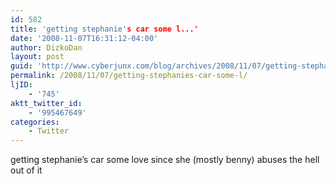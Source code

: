```yaml
---
id: 582
title: 'getting stephanie's car some l...'
date: '2008-11-07T16:31:12-04:00'
author: DizkoDan
layout: post
guid: 'http://www.cyberjunx.com/blog/archives/2008/11/07/getting-stephanies-car-some-l/'
permalink: /2008/11/07/getting-stephanies-car-some-l/
ljID:
    - '745'
aktt_twitter_id:
    - '995467649'
categories:
    - Twitter
---
```


getting stephanie’s car some love since she (mostly benny) abuses the hell out of it